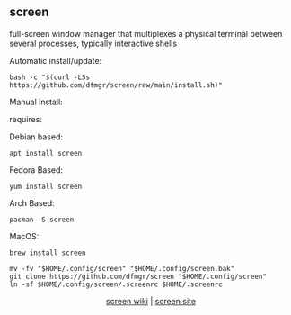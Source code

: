 ## screen  
  
full-screen window manager that multiplexes a physical terminal between several processes, typically interactive shells  
  
Automatic install/update:

```shell
bash -c "$(curl -LSs https://github.com/dfmgr/screen/raw/main/install.sh)"
```

Manual install:
  
requires:

Debian based:

```shell
apt install screen
```  

Fedora Based:

```shell
yum install screen
```  

Arch Based:

```shell
pacman -S screen
```  

MacOS:  

```shell
brew install screen
```
  
```shell
mv -fv "$HOME/.config/screen" "$HOME/.config/screen.bak"
git clone https://github.com/dfmgr/screen "$HOME/.config/screen"
ln -sf $HOME/.config/screen/.screenrc $HOME/.screenrc
```
  
<p align=center>
  <a href="https://wiki.archlinux.org/index.php/GNU_Screen" target="_blank" rel="noopener noreferrer">screen wiki</a>  |  
  <a href="https://www.gnu.org/software/screen" target="_blank" rel="noopener noreferrer">screen site</a>
</p>  
